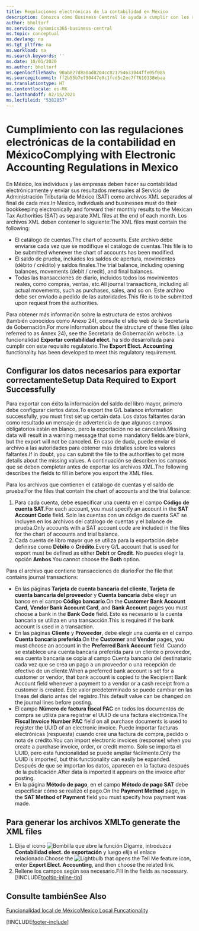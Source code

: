 ```yaml
---
title: Regulaciones electrónicas de la contabilidad en México
description: Conozca cómo Business Central lo ayuda a cumplir con los requisitos de contabilidad electrónica en México.
author: bholtorf
ms.service: dynamics365-business-central
ms.topic: conceptual
ms.devlang: na
ms.tgt_pltfrm: na
ms.workload: na
ms.search.keywords: ''
ms.date: 10/01/2020
ms.author: bholtorf
ms.openlocfilehash: 90ab827d8a0ad8204cc821754633044ffe05f085
ms.sourcegitcommit: ff2b55b7e790447e0c1fcd5c2ec7f7610338ebaa
ms.translationtype: HT
ms.contentlocale: es-MX
ms.lasthandoff: 02/15/2021
ms.locfileid: "5382857"
---
```

# <a name="complying-with-electronic-accounting-regulations-in-mexico"></a><span data-ttu-id="242e8-103">Cumplimiento con las regulaciones electrónicas de la contabilidad en México</span><span class="sxs-lookup"><span data-stu-id="242e8-103">Complying with Electronic Accounting Regulations in Mexico</span></span>
<span data-ttu-id="242e8-104">En México, los individuos y las empresas deben hacer su contabilidad electrónicamente y enviar sus resultados mensuales al Servicio de Administración Tributaria de México (SAT) como archivos XML separados al final de cada mes.</span><span class="sxs-lookup"><span data-stu-id="242e8-104">In Mexico, individuals and businesses must do their bookkeeping electronically and forward their monthly results to the Mexican Tax Authorities (SAT) as separate XML files at the end of each month.</span></span> <span data-ttu-id="242e8-105">Los archivos XML deben contener lo siguiente:</span><span class="sxs-lookup"><span data-stu-id="242e8-105">The XML files must contain the following:</span></span>

* <span data-ttu-id="242e8-106">El catálogo de cuentas.</span><span class="sxs-lookup"><span data-stu-id="242e8-106">The chart of accounts.</span></span> <span data-ttu-id="242e8-107">Este archivo debe enviarse cada vez que se modifique el catálogo de cuentas.</span><span class="sxs-lookup"><span data-stu-id="242e8-107">This file is to be submitted whenever the chart of accounts has been modified.</span></span>  
* <span data-ttu-id="242e8-108">El saldo de prueba, incluidos los saldos de apertura, movimientos (débito / crédito) y saldos finales.</span><span class="sxs-lookup"><span data-stu-id="242e8-108">The trial balance, including opening balances, movements (debit / credit), and final balances.</span></span>  
* <span data-ttu-id="242e8-109">Todas las transacciones de diario, incluidos todos los movimientos reales, como compras, ventas, etc.</span><span class="sxs-lookup"><span data-stu-id="242e8-109">All journal transactions, including all actual movements, such as purchases, sales, and so on.</span></span> <span data-ttu-id="242e8-110">Este archivo debe ser enviado a pedido de las autoridades.</span><span class="sxs-lookup"><span data-stu-id="242e8-110">This file is to be submitted upon request from the authorities.</span></span>

<span data-ttu-id="242e8-111">Para obtener más información sobre la estructura de estos archivos (también conocidos como Anexo 24), consulte el sitio web de la Secretaría de Gobernación.</span><span class="sxs-lookup"><span data-stu-id="242e8-111">For more information about the structure of these files (also referred to as Annex 24), see the Secretaria de Gobernación website.</span></span> <span data-ttu-id="242e8-112">La funcionalidad **Exportar contabilidad eléct.** ha sido desarrollada para cumplir con este requisito regulatorio.</span><span class="sxs-lookup"><span data-stu-id="242e8-112">The **Export Elect. Accounting** functionality has been developed to meet this regulatory requirement.</span></span>

## <a name="setup-data-required-to-export-successfully"></a><span data-ttu-id="242e8-113">Configurar los datos necesarios para exportar correctamente</span><span class="sxs-lookup"><span data-stu-id="242e8-113">Setup Data Required to Export Successfully</span></span>
<span data-ttu-id="242e8-114">Para exportar con éxito la información del saldo del libro mayor, primero debe configurar ciertos datos.</span><span class="sxs-lookup"><span data-stu-id="242e8-114">To export the G/L balance information successfully, you must first set up certain data.</span></span> <span data-ttu-id="242e8-115">Los datos faltantes darán como resultado un mensaje de advertencia de que algunos campos obligatorios están en blanco, pero la exportación no se cancelará.</span><span class="sxs-lookup"><span data-stu-id="242e8-115">Missing data will result in a warning message that some mandatory fields are blank, but the export will not be canceled.</span></span> <span data-ttu-id="242e8-116">En caso de duda, puede enviar el archivo a las autoridades para obtener más detalles sobre los valores faltantes.</span><span class="sxs-lookup"><span data-stu-id="242e8-116">If in doubt, you can submit the file to the authorities to get more details about the missing values.</span></span> <span data-ttu-id="242e8-117">A continuación se describen los campos que se deben completar antes de exportar los archivos XML.</span><span class="sxs-lookup"><span data-stu-id="242e8-117">The following describes the fields to fill in before you export the XML files.</span></span>

<span data-ttu-id="242e8-118">Para los archivos que contienen el catálogo de cuentas y el saldo de prueba:</span><span class="sxs-lookup"><span data-stu-id="242e8-118">For the files that contain the chart of accounts and the trial balance:</span></span>
1. <span data-ttu-id="242e8-119">Para cada cuenta, debe especificar una cuenta en el campo **Código de cuenta SAT**.</span><span class="sxs-lookup"><span data-stu-id="242e8-119">For each account, you must specify an account in the **SAT Account Code** field.</span></span> <span data-ttu-id="242e8-120">Solo las cuentas con un código de cuenta SAT se incluyen en los archivos del catálogo de cuentas y el balance de prueba.</span><span class="sxs-lookup"><span data-stu-id="242e8-120">Only accounts with a SAT account code are included in the files for the chart of accounts and trial balance.</span></span> 
2. <span data-ttu-id="242e8-121">Cada cuenta de libro mayor que se utiliza para la exportación debe definirse como **Débito** o **Crédito**.</span><span class="sxs-lookup"><span data-stu-id="242e8-121">Every G/L account that is used for export must be defined as either **Debit** or **Credit**.</span></span> <span data-ttu-id="242e8-122">No puedes elegir la opción **Ambos**.</span><span class="sxs-lookup"><span data-stu-id="242e8-122">You cannot choose the **Both** option.</span></span>

<span data-ttu-id="242e8-123">Para el archivo que contiene transacciones de diario:</span><span class="sxs-lookup"><span data-stu-id="242e8-123">For the file that contains journal transactions:</span></span>
* <span data-ttu-id="242e8-124">En las páginas **Tarjeta de cuenta bancaria del cliente**, **Tarjeta de cuenta bancaria del proveedor** y **Cuenta bancaria** debe elegir un banco en el campo **Código bancario**.</span><span class="sxs-lookup"><span data-stu-id="242e8-124">On the **Customer Bank Account Card**, **Vendor Bank Account Card**, and **Bank Account** pages you must choose a bank in the **Bank Code** field.</span></span> <span data-ttu-id="242e8-125">Esto es necesario si la cuenta bancaria se utiliza en una transacción.</span><span class="sxs-lookup"><span data-stu-id="242e8-125">This is required if the bank account is used in a transaction.</span></span> 
* <span data-ttu-id="242e8-126">En las páginas **Cliente** y **Proveedor**, debe elegir una cuenta en el campo **Cuenta bancaria preferida**.</span><span class="sxs-lookup"><span data-stu-id="242e8-126">On the **Customer** and **Vendor** pages, you must choose an account in the **Preferred Bank Account** field.</span></span> <span data-ttu-id="242e8-127">Cuando se establece una cuenta bancaria preferida para un cliente o proveedor, esa cuenta bancaria se copia al campo Cuenta bancaria del destinatario cada vez que se crea un pago a un proveedor o una recepción de efectivo de un cliente.</span><span class="sxs-lookup"><span data-stu-id="242e8-127">When a preferred bank account is set for a customer or vendor, that bank account is copied to the Recipient Bank Account field whenever a payment to a vendor or a cash receipt from a customer is created.</span></span> <span data-ttu-id="242e8-128">Este valor predeterminado se puede cambiar en las líneas del diario antes del registro.</span><span class="sxs-lookup"><span data-stu-id="242e8-128">This default value can be changed on the journal lines before posting.</span></span>
* <span data-ttu-id="242e8-129">El campo **Número de factura fiscal PAC** en todos los documentos de compra se utiliza para registrar el UUID de una factura electrónica.</span><span class="sxs-lookup"><span data-stu-id="242e8-129">The **Fiscal Invoice Number PAC** field on all purchase documents is used to register the UUID of an electronic invoice.</span></span> <span data-ttu-id="242e8-130">Puede importar facturas electrónicas (respuesta) cuando cree una factura de compra, pedido o nota de crédito.</span><span class="sxs-lookup"><span data-stu-id="242e8-130">You can import electronic invoices (response) when you create a purchase invoice, order, or credit memo.</span></span> <span data-ttu-id="242e8-131">Solo se importa el UUID, pero esta funcionalidad se puede ampliar fácilmente.</span><span class="sxs-lookup"><span data-stu-id="242e8-131">Only the UUID is imported, but this functionality can easily be expanded.</span></span> <span data-ttu-id="242e8-132">Después de que se importan los datos, aparecen en la factura después de la publicación.</span><span class="sxs-lookup"><span data-stu-id="242e8-132">After data is imported it appears on the invoice after posting.</span></span>
* <span data-ttu-id="242e8-133">En la página **Método de pago**, en el campo **Método de pago SAT** debe especificar cómo se realizó el pago.</span><span class="sxs-lookup"><span data-stu-id="242e8-133">On the **Payment Method** page, in the **SAT Method of Payment** field you must specify how payment was made.</span></span>

## <a name="to-generate-the-xml-files"></a><span data-ttu-id="242e8-134">Para generar los archivos XML</span><span class="sxs-lookup"><span data-stu-id="242e8-134">To generate the XML files</span></span>
1. <span data-ttu-id="242e8-135">Elija el icono ![Bombilla que abre la función Dígame](../../media/ui-search/search_small.png "Dígame qué desea hacer"), introduzca **Contabilidad elect. de exportación** y luego elija el enlace relacionado.</span><span class="sxs-lookup"><span data-stu-id="242e8-135">Choose the ![Lightbulb that opens the Tell Me feature](../../media/ui-search/search_small.png "Tell me what you want to do") icon, enter **Export Elect. Accounting**, and then choose the related link.</span></span>
2. <span data-ttu-id="242e8-136">Rellene los campos según sea necesario.</span><span class="sxs-lookup"><span data-stu-id="242e8-136">Fill in the fields as necessary.</span></span> [!INCLUDE[tooltip-inline-tip](../../includes/tooltip-inline-tip_md.md)]

## <a name="see-also"></a><span data-ttu-id="242e8-137">Consulte también</span><span class="sxs-lookup"><span data-stu-id="242e8-137">See Also</span></span>
[<span data-ttu-id="242e8-138">Funcionalidad local de México</span><span class="sxs-lookup"><span data-stu-id="242e8-138">Mexico Local Funcationality</span></span>](mexico-local-functionality.md)


[!INCLUDE[footer-include](../../includes/footer-banner.md)]